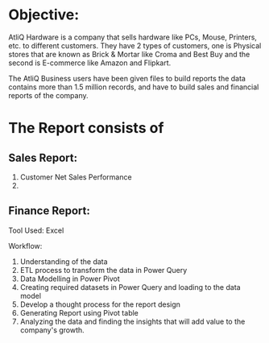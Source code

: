# Objective:

AtliQ Hardware is a company that sells hardware like PCs, Mouse, Printers, etc. to different customers. They have 2 types of customers, one is Physical stores that are known as Brick & Mortar like Croma and Best Buy and the second is E-commerce like Amazon and Flipkart. 

The AtliQ Business users have been given files to build reports the data contains more than 1.5 million records, and have to build sales and financial reports of the company.

# The Report consists of 
## Sales Report:
1. Customer Net Sales Performance
2. 

## Finance Report:

Tool Used: Excel

Workflow:

1. Understanding of the data
2. ETL process to transform the data in Power Query
3. Data Modelling in Power Pivot
4. Creating required datasets in Power Query and loading to the data model
5. Develop a thought process for the report design
6. Generating Report using Pivot table
7. Analyzing the data and finding the insights that will add value to the company's growth. 
